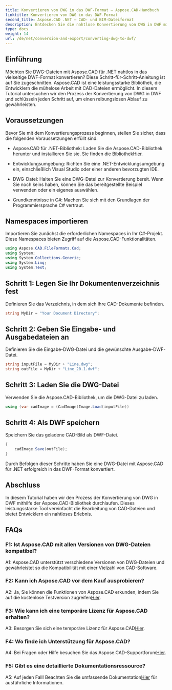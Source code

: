 ```yaml
---
title: Konvertieren von DWG in das DWF-Format – Aspose.CAD-Handbuch
linktitle: Konvertieren von DWG in das DWF-Format
second_title: Aspose.CAD .NET – CAD- und BIM-Dateiformat
description: Entdecken Sie die nahtlose Konvertierung von DWG in DWF mit Aspose.CAD für .NET. Befolgen Sie unsere Schritt-für-Schritt-Anleitung für ein problemloses Erlebnis.
type: docs
weight: 14
url: /de/net/conversion-and-export/converting-dwg-to-dwf/
---
```

## Einführung

Möchten Sie DWG-Dateien mit Aspose.CAD für .NET nahtlos in das vielseitige DWF-Format konvertieren? Diese Schritt-für-Schritt-Anleitung ist auf Sie zugeschnitten. Aspose.CAD ist eine leistungsstarke Bibliothek, die Entwicklern die mühelose Arbeit mit CAD-Dateien ermöglicht. In diesem Tutorial untersuchen wir den Prozess der Konvertierung von DWG in DWF und schlüsseln jeden Schritt auf, um einen reibungslosen Ablauf zu gewährleisten.

## Voraussetzungen

Bevor Sie mit dem Konvertierungsprozess beginnen, stellen Sie sicher, dass die folgenden Voraussetzungen erfüllt sind:

-  Aspose.CAD für .NET-Bibliothek: Laden Sie die Aspose.CAD-Bibliothek herunter und installieren Sie sie. Sie finden die Bibliothek[Hier](https://releases.aspose.com/cad/net/).

- Entwicklungsumgebung: Richten Sie eine .NET-Entwicklungsumgebung ein, einschließlich Visual Studio oder einer anderen bevorzugten IDE.

- DWG-Datei: Halten Sie eine DWG-Datei zur Konvertierung bereit. Wenn Sie noch keins haben, können Sie das bereitgestellte Beispiel verwenden oder ein eigenes auswählen.

- Grundkenntnisse in C#: Machen Sie sich mit den Grundlagen der Programmiersprache C# vertraut.

## Namespaces importieren

Importieren Sie zunächst die erforderlichen Namespaces in Ihr C#-Projekt. Diese Namespaces bieten Zugriff auf die Aspose.CAD-Funktionalitäten.

```csharp
using Aspose.CAD.FileFormats.Cad;
using System;
using System.Collections.Generic;
using System.Linq;
using System.Text;
```

## Schritt 1: Legen Sie Ihr Dokumentenverzeichnis fest

Definieren Sie das Verzeichnis, in dem sich Ihre CAD-Dokumente befinden.

```csharp
string MyDir = "Your Document Directory";
```

## Schritt 2: Geben Sie Eingabe- und Ausgabedateien an

Definieren Sie die Eingabe-DWG-Datei und die gewünschte Ausgabe-DWF-Datei.

```csharp
string inputFile = MyDir + "Line.dwg";
string outFile = MyDir + "Line_20.1.dwf";
```

## Schritt 3: Laden Sie die DWG-Datei

Verwenden Sie die Aspose.CAD-Bibliothek, um die DWG-Datei zu laden.

```csharp
using (var cadImage = (CadImage)Image.Load(inputFile))
```

## Schritt 4: Als DWF speichern

Speichern Sie das geladene CAD-Bild als DWF-Datei.

```csharp
{
    cadImage.Save(outFile);
}
```

Durch Befolgen dieser Schritte haben Sie eine DWG-Datei mit Aspose.CAD für .NET erfolgreich in das DWF-Format konvertiert.

## Abschluss

In diesem Tutorial haben wir den Prozess der Konvertierung von DWG in DWF mithilfe der Aspose.CAD-Bibliothek durchlaufen. Dieses leistungsstarke Tool vereinfacht die Bearbeitung von CAD-Dateien und bietet Entwicklern ein nahtloses Erlebnis.

## FAQs

### F1: Ist Aspose.CAD mit allen Versionen von DWG-Dateien kompatibel?

A1: Aspose.CAD unterstützt verschiedene Versionen von DWG-Dateien und gewährleistet so die Kompatibilität mit einer Vielzahl von CAD-Software.

### F2: Kann ich Aspose.CAD vor dem Kauf ausprobieren?

 A2: Ja, Sie können die Funktionen von Aspose.CAD erkunden, indem Sie auf die kostenlose Testversion zugreifen[Hier](https://releases.aspose.com/).

### F3: Wie kann ich eine temporäre Lizenz für Aspose.CAD erhalten?

 A3: Besorgen Sie sich eine temporäre Lizenz für Aspose.CAD[Hier](https://purchase.aspose.com/temporary-license/).

### F4: Wo finde ich Unterstützung für Aspose.CAD?

A4: Bei Fragen oder Hilfe besuchen Sie das Aspose.CAD-Supportforum[Hier](https://forum.aspose.com/c/cad/19).

### F5: Gibt es eine detaillierte Dokumentationsressource?

 A5: Auf jeden Fall! Beachten Sie die umfassende Dokumentation[Hier](https://reference.aspose.com/cad/net/) für ausführliche Informationen.